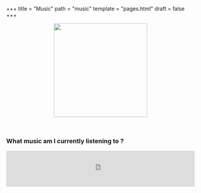 +++
title = "Music"
path = "music"
template = "pages.html"
draft = false
+++

<div align="center">

 <p align="center">
   
  <img src="https://sachinsenal0x64.github.io/picx-images-hosting/pepe-listening-to-music.283fpx8jor0g.gif" alt=" " align="center" width="250" height="250"> 
  
</p>
</div>

<br>

### What music am I currently listening to ?

<div align="left">
 
 <iframe src="https://embed.tidal.com/tracks/294404537" allowfullscreen="allowfullscreen" frameborder="0" style="width:100%;height:96px"></iframe>

</div>
